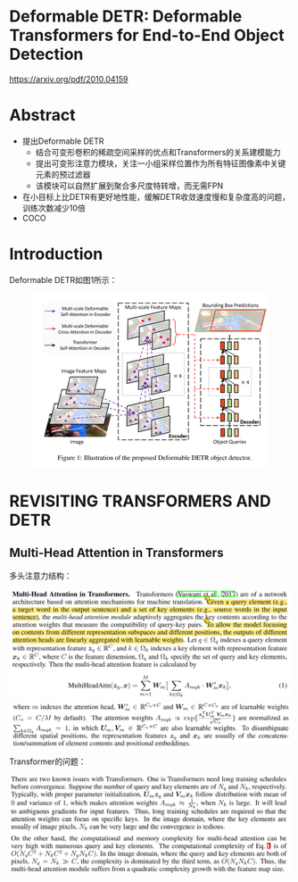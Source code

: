 # Deformable DETR: Deformable Transformers for End-to-End Object Detection
https://arxiv.org/pdf/2010.04159

# Abstract
- 提出Deformable DETR
  - 结合可变形卷积的稀疏空间采样的优点和Transformers的关系建模能力
  - 提出可变形注意力模块，关注一小组采样位置作为所有特征图像素中关键元素的预过滤器
  - 该模块可以自然扩展到聚合多尺度特转增，而无需FPN
- 在小目标上比DETR有更好地性能，缓解DETR收敛速度慢和复杂度高的问题，训练次数减少10倍
- COCO

# Introduction
Deformable DETR如图1所示：
<center><img src=../images/image-131.png style="zoom:50%"></center>

# REVISITING TRANSFORMERS AND DETR
## Multi-Head Attention in Transformers
多头注意力结构：
<center><img src=../images/image-132.png style="zoom:50%"></center>
<center><img src=../images/image-133.png style="zoom:50%"></center>

Transformer的问题：
<center><img src=../images/image-134.png style="zoom:50%"></center>

